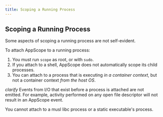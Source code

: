```yaml
---
title: Scoping a Running Process
---
```


## Scoping a Running Process


Some aspects of scoping a running process are not self-evident.

To attach AppScope to a running process:

1. You must run `scope` as root, or with `sudo`.
1. If you attach to a shell, AppScope does not automatically scope its child processes.
1. You can attach to a process that is executing *in a container context*, but not a container context *from the host OS*.

*clarify* Events from I/O that exist before a process is attached are not emitted. For example, activity performed on any open file descriptor will not result in an AppScope event.

You cannot attach to a musl libc process or a static executable's process.

